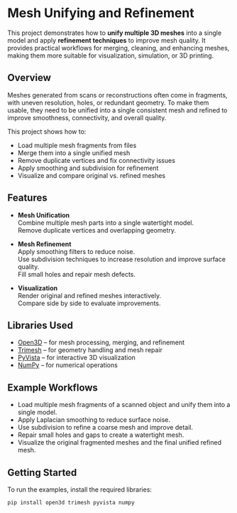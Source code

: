 # Mesh Unifying and Refinement

This project demonstrates how to **unify multiple 3D meshes** into a single model and apply **refinement techniques** to improve mesh quality. It provides practical workflows for merging, cleaning, and enhancing meshes, making them more suitable for visualization, simulation, or 3D printing.

## Overview

Meshes generated from scans or reconstructions often come in fragments, with uneven resolution, holes, or redundant geometry. To make them usable, they need to be unified into a single consistent mesh and refined to improve smoothness, connectivity, and overall quality.  

This project shows how to:

- Load multiple mesh fragments from files  
- Merge them into a single unified mesh  
- Remove duplicate vertices and fix connectivity issues  
- Apply smoothing and subdivision for refinement  
- Visualize and compare original vs. refined meshes  

## Features

- **Mesh Unification**  
  Combine multiple mesh parts into a single watertight model.  
  Remove duplicate vertices and overlapping geometry.  

- **Mesh Refinement**  
  Apply smoothing filters to reduce noise.  
  Use subdivision techniques to increase resolution and improve surface quality.  
  Fill small holes and repair mesh defects.  

- **Visualization**  
  Render original and refined meshes interactively.  
  Compare side by side to evaluate improvements.  

## Libraries Used

- [Open3D](http://www.open3d.org/) – for mesh processing, merging, and refinement  
- [Trimesh](https://trimsh.org/) – for geometry handling and mesh repair  
- [PyVista](https://docs.pyvista.org/) – for interactive 3D visualization  
- [NumPy](https://numpy.org/) – for numerical operations  

## Example Workflows

- Load multiple mesh fragments of a scanned object and unify them into a single model.  
- Apply Laplacian smoothing to reduce surface noise.  
- Use subdivision to refine a coarse mesh and improve detail.  
- Repair small holes and gaps to create a watertight mesh.  
- Visualize the original fragmented meshes and the final unified refined mesh.  

## Getting Started

To run the examples, install the required libraries:

```bash
pip install open3d trimesh pyvista numpy